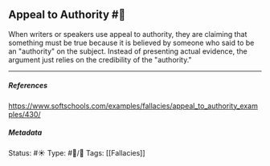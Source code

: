 ## Appeal to Authority #🧠 

When writers or speakers use appeal to authority, they are claiming that something must be true because it is believed by someone who said to be an "authority" on the subject. Instead of presenting actual evidence, the argument just relies on the credibility of the "authority."

___

##### References
https://www.softschools.com/examples/fallacies/appeal_to_authority_examples/430/

##### Metadata
Status: #☀️
Type: #🔵/🔵 
Tags: [[Fallacies]]